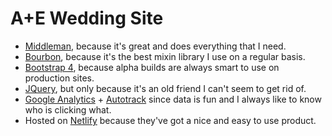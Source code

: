 # A+E Wedding Site

* [Middleman](https://github.com/middleman/middleman), because it's great and does everything that I need.
* [Bourbon](https://github.com/thoughtbot/bourbon), because it's the best mixin library I use on a regular basis.
* [Bootstrap 4](https://github.com/twbs/bootstrap/tree/v4-dev), because alpha builds are always smart to use on production sites.
* [JQuery](https://github.com/jquery/jquery), but only because it's an old friend I can't seem to get rid of.
* [Google Analytics](https://www.google.com/analytics/) + [Autotrack](https://github.com/googleanalytics/autotrack) since data is fun and I always like to know who is clicking what.
* Hosted on [Netlify](https://www.netlify.com/) because they've got a nice and easy to use product.
